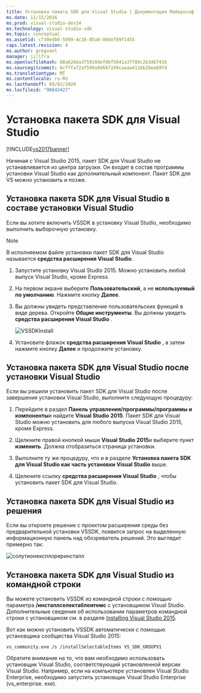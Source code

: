 ```yaml
---
title: Установка пакета SDK для Visual Studio | Документация Майкрософт
ms.date: 11/15/2016
ms.prod: visual-studio-dev14
ms.technology: visual-studio-sdk
ms.topic: conceptual
ms.assetid: c730edb6-5099-4c16-85a8-08def09f1455
caps.latest.revision: 4
ms.author: gregvanl
manager: jillfra
ms.openlocfilehash: 88a6266a3f5910def0bf5041a37f89c2b3d67416
ms.sourcegitcommit: 6cfffa72af599a9d667249caaaa411bb28ea69fd
ms.translationtype: MT
ms.contentlocale: ru-RU
ms.lasthandoff: 09/02/2020
ms.locfileid: "90843427"
---
```

# <a name="installing-the-visual-studio-sdk"></a>Установка пакета SDK для Visual Studio
[!INCLUDE[vs2017banner](../includes/vs2017banner.md)]

Начиная с Visual Studio 2015, пакет SDK для Visual Studio не устанавливается из центра загрузки. Он входит в состав программы установки Visual Studio как дополнительный компонент. Пакет SDK для VS можно установить и позже.  
  
## <a name="installing-the-visual-studio-sdk-as-part-of-a-visual-studio-installation"></a>Установка пакета SDK для Visual Studio в составе установки Visual Studio  
 Если вы хотите включить VSSDK в установку Visual Studio, необходимо выполнить выборочную установку.  
  
> [!NOTE]
> В исполняемом файле установки пакет SDK для Visual Studio называется **средства расширения Visual Studio**.  
  
1. Запустите установку Visual Studio 2015. Можно установить любой выпуск Visual Studio, кроме Express.  
  
2. На первом экране выберите **Пользовательский**, а не **используемый по умолчанию**. Нажмите кнопку **Далее**.  
  
3. Вы должны увидеть представление пользовательских функций в виде дерева. Откройте **Общие инструменты**. Вы должны увидеть **средства расширения Visual Studio** .  
  
     ![VSSDKInstall](../extensibility/media/vssdkinstall.png "VSSDKInstall")  
  
4. Установите флажок **средства расширения Visual Studio** , а затем нажмите кнопку **Далее** и продолжите установку.  
  
## <a name="installing-the-visual-studio-sdk-after-installing-visual-studio"></a>Установка пакета SDK для Visual Studio после установки Visual Studio  
 Если вы решили установить пакет SDK для Visual Studio после завершения установки Visual Studio, выполните следующую процедуру:  
  
1. Перейдите в раздел **Панель управления/программы/программы и компоненты**и найдите **Visual Studio 2015**. Пакет SDK для Visual Studio можно установить для любого выпуска Visual Studio 2015, кроме Express.  
  
2. Щелкните правой кнопкой мыши **Visual Studio 2015**и выберите пункт **изменить**. Должна отобразиться страница установки.  
  
3. Выполните ту же процедуру, что и в разделе **Установка пакета SDK для Visual Studio как часть установки Visual Studio** выше.  
  
4. Щелкните ссылку **средства расширения Visual Studio** , чтобы установить пакет SDK для Visual Studio.  
  
## <a name="installing-the-visual-studio-sdk-from-a-solution"></a>Установка пакета SDK для Visual Studio из решения  
 Если вы откроете решение с проектом расширения среды без предварительной установки VSSDK, появится запрос на выделенную информационную панель над обозреватель решений. Это выглядит примерно так:  
  
 ![солутионексплореринсталл](../extensibility/media/solutionexplorerinstall.png "солутионексплореринсталл")  
  
## <a name="installing-the-visual-studio-sdk-from-the-command-line"></a>Установка пакета SDK для Visual Studio из командной строки  
 Вы можете установить VSSDK из командной строки с помощью параметра **/инсталлселектаблеитемс** с установщиком Visual Studio. Дополнительные сведения об использовании параметров командной строки с установщиком см. в разделе [Installing Visual Studio 2015](../install/install-visual-studio-2015.md).  
  
 Вот как можно установить VSSDK автоматически с помощью установщика сообщества Visual Studio 2015:  
  
```  
vs_community.exe /s /installSelectableItems VS_SDK_GROUPV1  
```  
  
 Обратите внимание на то, что вам необходимо использовать установщик Visual Studio, соответствующий установленной версии Visual Studio. Например, если на компьютере установлен Visual Studio Enterprise, необходимо запустить установщик Visual Studio Enterprise (vs_enterprise. exe).
